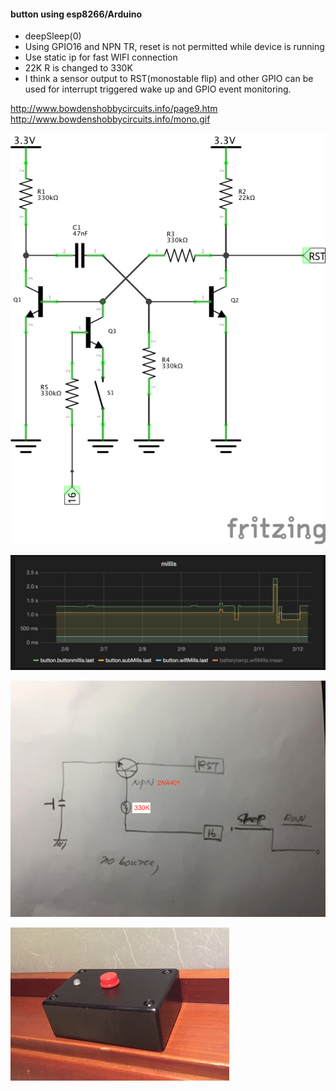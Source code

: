 #### button using esp8266/Arduino ####

- deepSleep(0)
- Using GPIO16 and NPN TR, reset is not permitted while device is running
- Use static ip for fast WIFI connection
- 22K R is changed to 330K
- I think a sensor output to RST(monostable flip) and other GPIO can be used for interrupt triggered wake up and GPIO event monitoring.


http://www.bowdenshobbycircuits.info/page9.htm
http://www.bowdenshobbycircuits.info/mono.gif


![1](./pics/01.reset_switch_schem.png)

![2](./pics/buttonmillis.png)

![3](./pics/npntr.png)

![4](./pics/FullSizeRender%205.jpg)
